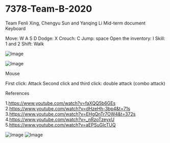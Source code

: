 # 7378-Team-B-2020
Team Fenli Xing, Chengyu Sun and Yanqing Li
Mid-term document
Keyboard




Move: W A S D
Dodge: X
Crouch: C
Jump: space
Open the inventory: I
Skill: 1 and 2
Shift: Walk


![Image](https://user-images.githubusercontent.com/60398584/77210861-6c428380-6ad8-11ea-938b-efe0fc39096b.png)


![Image](https://user-images.githubusercontent.com/60398584/77210852-664ca280-6ad8-11ea-89a1-a6db813b430b.png)






Mouse


First click: Attack
Second click and third click: double attack (combo attack)


References

1.https://www.youtube.com/watch?v=faXQQ5b6GEs
2.https://www.youtube.com/watch?v=dHzeHh-3bp4&t=71s
3.https://www.youtube.com/watch?v=EHgQnTr7OW4&t=372s
4.https://www.youtube.com/watch?v=_nRzoTzeyxU
5.https://www.youtube.com/watch?v=aEPSuGlcTUQ


![Image](https://user-images.githubusercontent.com/60398584/77211459-6c438300-6ada-11ea-907b-315bdcf1de7a.png)
![Image](https://user-images.githubusercontent.com/60398584/77211466-6fd70a00-6ada-11ea-82c9-23b8c63d4b35.png)



